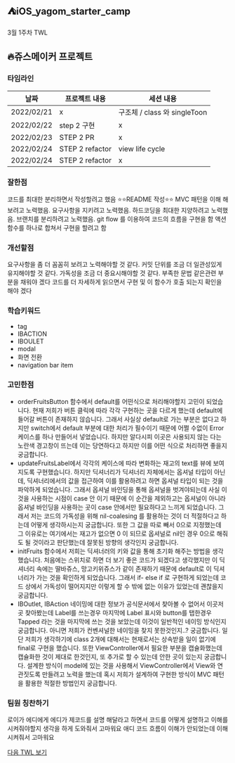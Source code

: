 ## ⛺️iOS_yagom_starter_camp

3월 1주차 TWL

## 🔥쥬스메이커 프로젝트
### 타임라인

|날짜|프로젝트 내용|세션 내용|
|------|---|---|
|2022/02/21| x  | 구조체 / class 와 singleToon  |
|2022/02/22|step 2 구현 |x|
|2022/02/23|STEP 2 PR| x |
|2022/02/24|STEP 2 refactor |view life cycle|
|2022/02/24|STEP 2 refactor |x|

### 잘한점
코드를 최대한 분리하면서 작성할려고 했음
⭐️⭐️README 작성⭐️⭐️
MVC 패턴을  이해 해보려고 노력했음.
요구사항을 지키려고 노력했음.
하드코딩을 최대한 지양하려고 노력했음.
브랜치를 분리하려고 노력했음.
git flow 를 이용하여  코드의 흐름을 구현을 함
액션 함수를 하나로 합쳐서 구현을 할려고 함 

### 개선할점
요구사항을 좀 더 꼼꼼히 보려고 노력해야할 것 같다.
커밋 단위를 조금 더 일관성있게 유지해야할 것 같다.
가독성을 조금 더 중요시해야할 것 같다.
부족한 문법 같은관련  부분을 채워야 겠다 
코드를 더 자세하게 읽으면서 구현 및  이 함수가 호출 되는지 확인을 해야 겠다


### 학습키워드
- tag
- IBACTION
- IBOULET
- modal
- 화면 전환
- navigation bar item 


### 고민한점
-  orderFruitsButton 함수에서 default를 어떤식으로 처리해야할지 고민이 되었습니다. 현재 저희가 버튼 클릭에 따라 각각 구현하는 곳을 다르게 했는데 default에 들어갈 버튼이 존재하지 않습니다. 그래서 사실상 default로 가는 부분은 없다고 하지만 switch에서 default 부분에 대한 처리가 필수이기 때문에 어쩔 수없이 Error 케이스를 하나 만들어서 넣었습니다. 하지만 알다시피 이곳은 사용되지 않는 다는 노란색 경고창이 뜨는데 이는 당연하다고 하지만 이를 어떤 식으로 처리하면 좋을지 궁금합니다.
- updateFruitsLabel에서 각각의 케이스에 따라 변화하는 재고의 text를 뷰에 보여지도록 구현했습니다. 하지만 딕셔너리가 딕셔너리 자체에서는 옵셔널 타입이 아닌데, 딕셔너리에서의 값을 접근하여 이를 활용하려고 하면 옵셔널 타입이 되는 것을 파악하게 되었습니다. 그래서 옵셔널 바인딩을 통해 옵셔널을 벗겨야되는데 사실 이것을 사용하는 시점이 case 안 이기 때문에 이 순간을 제외하고는 옵셔널이 아니라 옵셔널 바인딩을 사용하는 곳이 case 안에서만 필요하다고 느끼게 되었습니다. 그래서 저는 코드의 가독성을 위해 nil-coalesing 를 활용하는 것이 더 적절하다고 하는데 어떻게 생각하시는지 궁금합니다. 또한 그 값을 따로 빼서 0으로 지정했는데 그 이유로는 여기에서는 재고가 없으면 0 이 되므로 옵셔널로 nil인 경우 0으로 해줘도 될 것이라고 판단했는데 잘못된 방향의 생각인지 궁금합니다.
- initFruits 함수에서 저희는 딕셔너러의 키와 값을 통해 초기화 해주는 방법을 생각했습니다. 처음에는 스위치로 하면 더 보기 좋은 코드가 되겠다고 생각했지만 이 딕셔너리 속에는 딸바쥬스, 망고키위쥬스가 같이 존재하기 때문에 default로 이 딕셔너리가 가는 것을 확인하게 되었습니다. 그래서 if- else if 로 구현하게 되었는데 코드 상에서 가독성이 떨어지지만 이렇게 할 수 밖에 없는 이유가 있었는데 괜찮을지 궁금합니다.
- IBOutlet, IBAction 네이밍에 대한 정보가 공식문서에서 찾아볼 수 없어서 이곳저곳 찾아봤는데 Label를 쓰는경우 마지막에 Label 표시와 button를 탭한경우 Tapped 라는 것을 마지막에 쓰는 것을 보았는데 이것이 일반적인 네이밍 방식인지 궁금합니다. 아니면 저희가 컨벤셔널한 네이밍을 찾지 못한것인지..? 궁금합니다.
일단 저희가 생각하기에 class 2개에 대해서는 현재로서는 상속받을 일이 없기에 final로 구현을 했습니다. 또한 ViewController에서 필요한 부분을 캡슐화했는데 캡슐화한 것이 제대로 한것인지, 또 추가로 할 수 있는데 안한 곳이 있는지 궁금합니다.
설계한 방식이 model에 있는 것을 사용해서 ViewController에서 View와 연관짓도록 만들려고 노력을 했는데 혹시 저희가 설계하여 구현한 방식이 MVC 패턴을 활용한 적절한 방법인지 궁금합니다.



### 팀원 칭찬하기
로이가 에디에게
에디가 제코드를 설명 해달라고 하면서 코드를 어떻게 설명하고 이해를 시켜줘야할지 생각을 하게 도와줘서 고마워요 애디
코드 흐름이 이해가 안되었는데 이해 시켜줘서 고마워요 



[다음 TWL 보기]()
